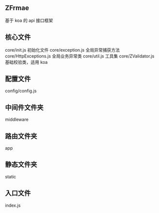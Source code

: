 <!--
 * @Author: Brightness
 * @Date: 2021-04-09 13:33:15
 * @LastEditors: Brightness
 * @LastEditTime: 2021-04-13 12:39:00
 * @Description:
-->

## ZFrmae

基于 koa 的 api 接口框架

## 核心文件

core/init.js 初始化文件
core/exception.js 全局异常捕获方法
core/HttpExceptions.js 全局业务异常类
core/util.js 工具集
core/ZValidator.js 基础校验类，适用 koa

## 配置文件

config/config.js

## 中间件文件夹

middleware

## 路由文件夹

app

## 静态文件夹

static

## 入口文件

index.js
